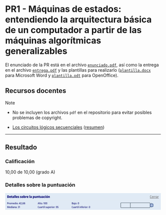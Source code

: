 # PR1 - Máquinas de estados: entendiendo la arquitectura básica de un computador a partir de las máquinas algorítmicas generalizables

El enunciado de la PR está en el archivo [`enunciado.pdf`](enunciado.pdf), así como la entrega en el archivo [`entrega.pdf`](entrega.pdf) y las plantillas para realizarlo ([`plantilla.docx`](plantilla.docx) para Microsoft Word y [`plantilla.odt`](plantilla.odt) para OpenOffice).

## Recursos docentes

>[!NOTE]
>- No se incluyen los archivos `pdf` en el repositorio para evitar posibles problemas de copyright.

- [Los circuitos lógicos secuenciales](http://cvapp.uoc.edu/autors/MostraPDFMaterialAction.do?id=215619&hash=d25026dd14b3ee362d765576d3893c40b200af038100e77bc444144a21df7985) ([resumen](recursos/README.md))

---

## Resultado

### Calificación

10,00 de 10,00 (grado A)

### Detalles sobre la puntuación

![](detalles_puntuacion.png)
